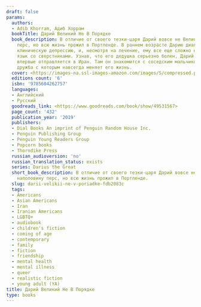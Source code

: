```yaml
---
draft: false
params:
  authors:
  - Adib Khorram, Адиб Хоррам
  bookTitle: Дарий Великий Не В Порядке
  book_description: В отличие от своего тезки-царя Дарий вовсе не Великий. Он наполовину
    перс, но всю жизнь прожил в Портленде. В раннем возрасте Дарию диагностировали
    клиническую депрессию, и, несмотря на лечение, ему все еще сложно найти общий
    язык со сверстниками. Узнав, что его дедушка серьезно болен, Дарий вместе с семьей
    впервые отправляется в Иран. Там он знакомится с соседским мальчиком Сухрабом,
    дружба с которым навсегда меняет его жизнь.
  cover: <https://images-na.ssl-images-amazon.com/images/S/compressed.photo.goodreads.com/books/1563370922l/49531567.jpg>
  editions count: '6'
  isbn: '9785604262757'
  languages:
  - Английский
  - Русский
  goodreads_link: <https://www.goodreads.com/book/show/49531567>
  page_count: '432'
  publication_year: '2019'
  publishers:
  - Dial Books An imprint of Penguin Random House Inc.
  - Penguin Publishing Group
  - Penguin Young Readers Group
  - Popcorn books
  - Thorndike Press
  russian_audioversion: 'no'
  russian_translation_status: exists
  series: Darius the Great
  short_book_description: В отличие от своего тезки-царя Дарий вовсе не Великий. Он
    наполовину перс, но всю жизнь прожил в Портленде.
  slug: darii-velikii-ne-v-poriadke-fdb2083c
  tags:
  - Americans
  - Asian Americans
  - Iran
  - Iranian Americans
  - LGBTQ+
  - audiobook
  - children's fiction
  - coming of age
  - contemporary
  - family
  - fiction
  - friendship
  - mental health
  - mental illness
  - queer
  - realistic fiction
  - young adult (YA)
title: Дарий Великий Не В Порядке
type: books
---
```

